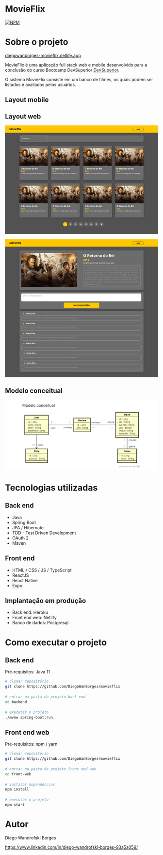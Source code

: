 # MovieFlix
[![NPM](https://img.shields.io/npm/l/react)](https://github.com/DiegoWanBorges/movieflix/blob/main/LICENSE) 

# Sobre o projeto


[diegowanborges-movieflix.netlify.app](https://diegowanborges-movieflix.netlify.app "Aplicação em produção")

MovieFlix é uma aplicação full stack web e mobile desenvolvido para a conclusão do curso Bootcamp DevSuperior [DevSuperior](https://devsuperior.com "Site da DevSuperior").

O sistema MovieFlix consiste em um banco de filmes, os quais podem ser listados e avaliados pelos usuários.

## Layout mobile


## Layout web
![Web 1](https://raw.githubusercontent.com/DiegoWanBorges/assets/main/movieFlix/web/web1.png)

![Web 1](https://raw.githubusercontent.com/DiegoWanBorges/assets/main/movieFlix/web/web2.png)

## Modelo conceitual
![Modelo Conceitual](https://raw.githubusercontent.com/DiegoWanBorges/assets/main/movieFlix/model.png)

# Tecnologias utilizadas
## Back end
- Java
- Spring Boot
- JPA / Hibernate
- TDD - Test Driven Development
- OAuth 2
- Maven
## Front end
- HTML / CSS / JS / TypeScript
- ReactJS
- React Native
- Expo
## Implantação em produção
- Back end: Heroku
- Front end web: Netlify
- Banco de dados: Postgresql

# Como executar o projeto

## Back end
Pré-requisitos: Java 11

```bash
# clonar repositório
git clone https://github.com/DiegoWanBorges/movieflix

# entrar na pasta do projeto back end
cd backend

# executar o projeto
./mvnw spring-boot:run
```

## Front end web
Pré-requisitos: npm / yarn

```bash
# clonar repositório
git clone https://github.com/DiegoWanBorges/movieflix

# entrar na pasta do projeto front end web
cd front-web

# instalar dependências
npm install

# executar o projeto
npm start
```

# Autor

Diego Wandrofski Borges

https://www.linkedin.com/in/diego-wandrofski-borges-93a5a059/

